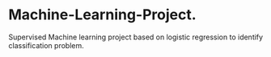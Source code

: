 # Machine-Learning-Project.
Supervised Machine learning project based on logistic regression to identify classification problem.
